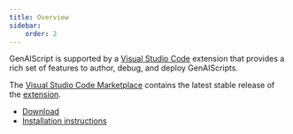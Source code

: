 ```yaml
---
title: Overview
sidebar:
    order: 2
---
```


GenAIScript is supported by a [Visual Studio Code](https://code.visualstudio.com/) extension 
that provides a rich set of features to author, debug, and deploy GenAIScripts.

The [Visual Studio Code Marketplace](https://marketplace.visualstudio.com/items?itemName=genaiscript.genaiscript-vscode)
contains the latest stable release of the [extension](https://marketplace.visualstudio.com/items?itemName=genaiscript.genaiscript-vscode).

- [Download](https://marketplace.visualstudio.com/items?itemName=genaiscript.genaiscript-vscode)
- [Installation instructions](/genaiscript/getting-started/installation/#visual-studio-code-extension)

